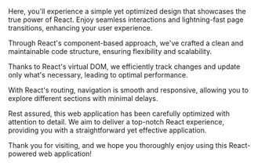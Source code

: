Here, you'll experience a simple yet optimized design that showcases the true power of React. Enjoy seamless interactions and lightning-fast page transitions, enhancing your user experience.

Through React's component-based approach, we've crafted a clean and maintainable code structure, ensuring flexibility and scalability.

Thanks to React's virtual DOM, we efficiently track changes and update only what's necessary, leading to optimal performance.

With React's routing, navigation is smooth and responsive, allowing you to explore different sections with minimal delays.

Rest assured, this web application has been carefully optimized with attention to detail. We aim to deliver a top-notch React experience, providing you with a straightforward yet effective application.

Thank you for visiting, and we hope you thoroughly enjoy using this React-powered web application!
